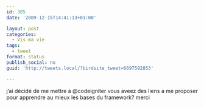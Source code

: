 ```yaml
---
id: 385
date: '2009-12-15T14:41:13+01:00'

layout: post
categories:
  - Vis ma vie
tags:
  - tweet
format: status
publish_social: no
guid: 'http://tweets.local/?birdsite_tweet=6697592853'

---
```


j’ai décidé de me mettre à @codeigniter vous aveez des liens a me proposer pour apprendre au mieux les bases du framework? merci